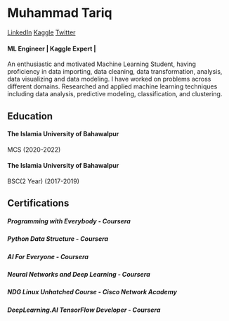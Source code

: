                                                            
# Muhammad Tariq
[LinkedIn](https://www.linkedin.com/in/mahartariq/)
[Kaggle](https://www.kaggle.com/tariqsays)
[Twitter](https://twitter.com/tari_says)

#### ML Engineer | Kaggle Expert | 

An enthusiastic and motivated Machine Learning Student, having proficiency in data importing, data cleaning, data transformation, analysis, data visualizing and data modeling. I have worked on problems across different domains. Researched and applied machine learning techniques including data analysis, predictive modeling, classification, and clustering.

## Education
#### The Islamia University of Bahawalpur
MCS (2020-2022)

#### The Islamia University of Bahawalpur
BSC(2 Year) (2017-2019)

## Certifications
##### Programming with Everybody - Coursera

##### Python Data Structure - Coursera

##### AI For Everyone - Coursera
##### Neural Networks and Deep Learning - Coursera
##### NDG Linux Unhatched Course - Cisco Network Academy
##### DeepLearning.AI TensorFlow Developer - Coursera
                                                                
                                                                          
                                                 
                   
              
